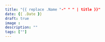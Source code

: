 ```yaml
---
title: "{{ replace .Name "-" " " | title }}"
date: {{ .Date }}
draft: true
image :
description: ""
tags: [""]
---
```


